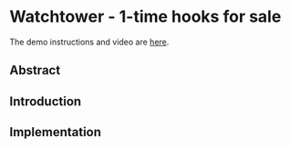# Watchtower - 1-time hooks for sale

The demo instructions and video are [here](./demo/README.md).

## Abstract

## Introduction

## Implementation

